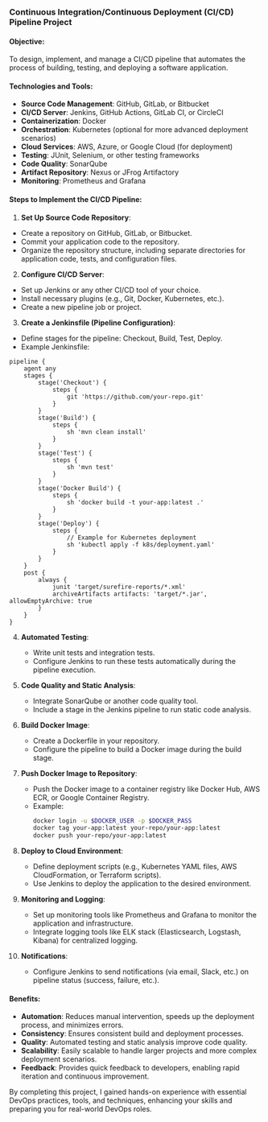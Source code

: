 
### Continuous Integration/Continuous Deployment (CI/CD) Pipeline Project

#### **Objective:**
To design, implement, and manage a CI/CD pipeline that automates the process of building, testing, and deploying a software application.

#### **Technologies and Tools:**
- **Source Code Management**: GitHub, GitLab, or Bitbucket
- **CI/CD Server**: Jenkins, GitHub Actions, GitLab CI, or CircleCI
- **Containerization**: Docker
- **Orchestration**: Kubernetes (optional for more advanced deployment scenarios)
- **Cloud Services**: AWS, Azure, or Google Cloud (for deployment)
- **Testing**: JUnit, Selenium, or other testing frameworks
- **Code Quality**: SonarQube
- **Artifact Repository**: Nexus or JFrog Artifactory
- **Monitoring**: Prometheus and Grafana

#### **Steps to Implement the CI/CD Pipeline:**

1. **Set Up Source Code Repository**:
- Create a repository on GitHub, GitLab, or Bitbucket.
- Commit your application code to the repository.
- Organize the repository structure, including separate directories for application code, tests, and configuration files.

2. **Configure CI/CD Server**:
- Set up Jenkins or any other CI/CD tool of your choice.
- Install necessary plugins (e.g., Git, Docker, Kubernetes, etc.).
- Create a new pipeline job or project.

3. **Create a Jenkinsfile (Pipeline Configuration)**:
- Define stages for the pipeline: Checkout, Build, Test, Deploy.
- Example Jenkinsfile:
```
pipeline {
    agent any
    stages {
        stage('Checkout') {
            steps {
                git 'https://github.com/your-repo.git'
            }
        }
        stage('Build') {
            steps {
                sh 'mvn clean install'
            }
        }
        stage('Test') {
            steps {
                sh 'mvn test'
            }
        }
        stage('Docker Build') {
            steps {
                sh 'docker build -t your-app:latest .'
            }
        }
        stage('Deploy') {
            steps {
                // Example for Kubernetes deployment
                sh 'kubectl apply -f k8s/deployment.yaml'
            }
        }
    }
    post {
        always {
            junit 'target/surefire-reports/*.xml'
            archiveArtifacts artifacts: 'target/*.jar', allowEmptyArchive: true
        }
    }
}
```


4. **Automated Testing**:
   - Write unit tests and integration tests.
   - Configure Jenkins to run these tests automatically during the pipeline execution.

5. **Code Quality and Static Analysis**:
   - Integrate SonarQube or another code quality tool.
   - Include a stage in the Jenkins pipeline to run static code analysis.

6. **Build Docker Image**:
   - Create a Dockerfile in your repository.
   - Configure the pipeline to build a Docker image during the build stage.

7. **Push Docker Image to Repository**:
   - Push the Docker image to a container registry like Docker Hub, AWS ECR, or Google Container Registry.
   - Example:
     ```sh
     docker login -u $DOCKER_USER -p $DOCKER_PASS
     docker tag your-app:latest your-repo/your-app:latest
     docker push your-repo/your-app:latest
     ```

8. **Deploy to Cloud Environment**:
   - Define deployment scripts (e.g., Kubernetes YAML files, AWS CloudFormation, or Terraform scripts).
   - Use Jenkins to deploy the application to the desired environment.

9. **Monitoring and Logging**:
   - Set up monitoring tools like Prometheus and Grafana to monitor the application and infrastructure.
   - Integrate logging tools like ELK stack (Elasticsearch, Logstash, Kibana) for centralized logging.

10. **Notifications**:
    - Configure Jenkins to send notifications (via email, Slack, etc.) on pipeline status (success, failure, etc.).

#### **Benefits:**
- **Automation**: Reduces manual intervention, speeds up the deployment process, and minimizes errors.
- **Consistency**: Ensures consistent build and deployment processes.
- **Quality**: Automated testing and static analysis improve code quality.
- **Scalability**: Easily scalable to handle larger projects and more complex deployment scenarios.
- **Feedback**: Provides quick feedback to developers, enabling rapid iteration and continuous improvement.

By completing this project, I gained hands-on experience with essential DevOps practices, tools, and techniques, enhancing your skills and preparing you for real-world DevOps roles.


   
